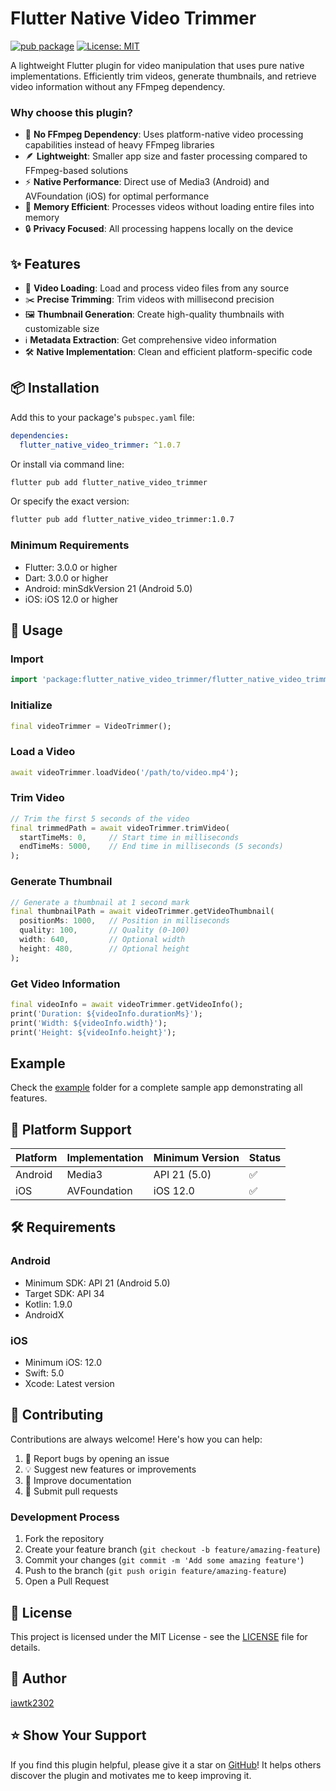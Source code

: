 # Flutter Native Video Trimmer

[![pub package](https://img.shields.io/pub/v/flutter_native_video_trimmer.svg)](https://pub.dev/packages/flutter_native_video_trimmer)
[![License: MIT](https://img.shields.io/badge/License-MIT-yellow.svg)](https://opensource.org/licenses/MIT)

A lightweight Flutter plugin for video manipulation that uses pure native implementations. Efficiently trim videos, generate thumbnails, and retrieve video information without any FFmpeg dependency.

### Why choose this plugin?

- 🚀 **No FFmpeg Dependency**: Uses platform-native video processing capabilities instead of heavy FFmpeg libraries
- 🪶 **Lightweight**: Smaller app size and faster processing compared to FFmpeg-based solutions
- ⚡️ **Native Performance**: Direct use of Media3 (Android) and AVFoundation (iOS) for optimal performance
- 📱 **Memory Efficient**: Processes videos without loading entire files into memory
- 🔒 **Privacy Focused**: All processing happens locally on the device

## ✨ Features

- 📼 **Video Loading**: Load and process video files from any source
- ✂️ **Precise Trimming**: Trim videos with millisecond precision
- 🖼️ **Thumbnail Generation**: Create high-quality thumbnails with customizable size
- ℹ️ **Metadata Extraction**: Get comprehensive video information
- 🛠️ **Native Implementation**: Clean and efficient platform-specific code

## 📦 Installation

Add this to your package's `pubspec.yaml` file:

```yaml
dependencies:
  flutter_native_video_trimmer: ^1.0.7
```

Or install via command line:

```bash
flutter pub add flutter_native_video_trimmer
```

Or specify the exact version:

```bash
flutter pub add flutter_native_video_trimmer:1.0.7
```

### Minimum Requirements

- Flutter: 3.0.0 or higher
- Dart: 3.0.0 or higher
- Android: minSdkVersion 21 (Android 5.0)
- iOS: iOS 12.0 or higher

## 🚀 Usage

### Import

```dart
import 'package:flutter_native_video_trimmer/flutter_native_video_trimmer.dart';
```

### Initialize

```dart
final videoTrimmer = VideoTrimmer();
```

### Load a Video

```dart
await videoTrimmer.loadVideo('/path/to/video.mp4');
```

### Trim Video

```dart
// Trim the first 5 seconds of the video
final trimmedPath = await videoTrimmer.trimVideo(
  startTimeMs: 0,     // Start time in milliseconds
  endTimeMs: 5000,    // End time in milliseconds (5 seconds)
);
```

### Generate Thumbnail

```dart
// Generate a thumbnail at 1 second mark
final thumbnailPath = await videoTrimmer.getVideoThumbnail(
  positionMs: 1000,   // Position in milliseconds
  quality: 100,       // Quality (0-100)
  width: 640,         // Optional width
  height: 480,        // Optional height
);
```

### Get Video Information

```dart
final videoInfo = await videoTrimmer.getVideoInfo();
print('Duration: ${videoInfo.durationMs}');
print('Width: ${videoInfo.width}');
print('Height: ${videoInfo.height}');
```

## Example

Check the [example](example) folder for a complete sample app demonstrating all features.

## 📱 Platform Support

| Platform | Implementation | Minimum Version | Status |
| -------- | -------------- | --------------- | ------ |
| Android  | Media3         | API 21 (5.0)    | ✅     |
| iOS      | AVFoundation   | iOS 12.0        | ✅     |

## 🛠️ Requirements

### Android

- Minimum SDK: API 21 (Android 5.0)
- Target SDK: API 34
- Kotlin: 1.9.0
- AndroidX

### iOS

- Minimum iOS: 12.0
- Swift: 5.0
- Xcode: Latest version

## 🤝 Contributing

Contributions are always welcome! Here's how you can help:

1. 🐛 Report bugs by opening an issue
2. 💡 Suggest new features or improvements
3. 📝 Improve documentation
4. 🔧 Submit pull requests

### Development Process

1. Fork the repository
2. Create your feature branch (`git checkout -b feature/amazing-feature`)
3. Commit your changes (`git commit -m 'Add some amazing feature'`)
4. Push to the branch (`git push origin feature/amazing-feature`)
5. Open a Pull Request

## 📄 License

This project is licensed under the MIT License - see the [LICENSE](LICENSE) file for details.

## 📧 Author

[iawtk2302](https://github.com/iawtk2302)

## ⭐ Show Your Support

If you find this plugin helpful, please give it a star on [GitHub](https://github.com/iawtk2302/flutter_native_video_trimmer)! It helps others discover the plugin and motivates me to keep improving it.
